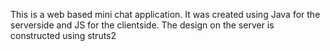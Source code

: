 This is a web based mini chat application. It was created using Java for the serverside and JS for the clientside. The design on the server is constructed using struts2 
